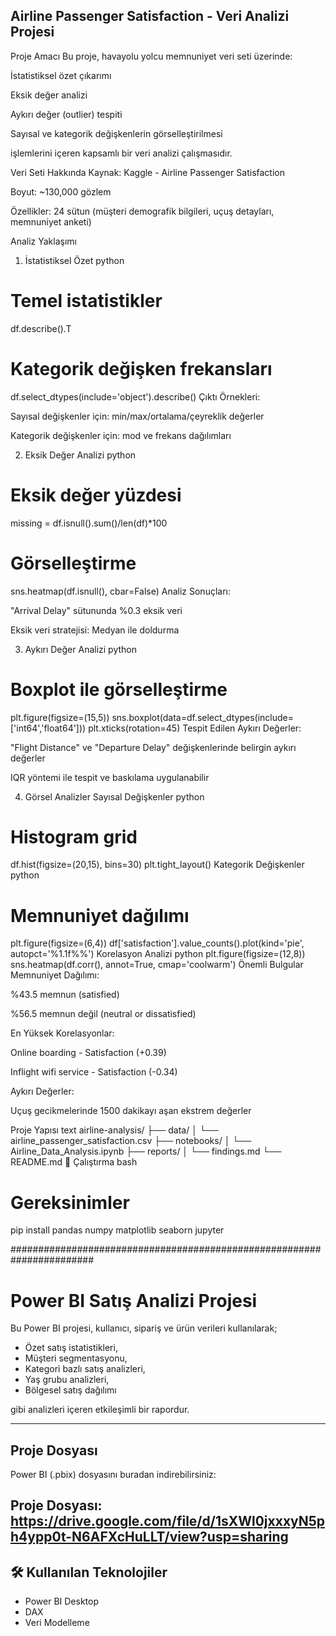## Airline Passenger Satisfaction - Veri Analizi Projesi
Proje Amacı
Bu proje, havayolu yolcu memnuniyet veri seti üzerinde:

İstatistiksel özet çıkarımı

Eksik değer analizi

Aykırı değer (outlier) tespiti

Sayısal ve kategorik değişkenlerin görselleştirilmesi

işlemlerini içeren kapsamlı bir veri analizi çalışmasıdır.

 Veri Seti Hakkında
Kaynak: Kaggle - Airline Passenger Satisfaction

Boyut: ~130,000 gözlem

Özellikler: 24 sütun (müşteri demografik bilgileri, uçuş detayları, memnuniyet anketi)

  Analiz Yaklaşımı
1. İstatistiksel Özet
python
# Temel istatistikler
df.describe().T

# Kategorik değişken frekansları
df.select_dtypes(include='object').describe()
Çıktı Örnekleri:

Sayısal değişkenler için: min/max/ortalama/çeyreklik değerler

Kategorik değişkenler için: mod ve frekans dağılımları

2. Eksik Değer Analizi
python
# Eksik değer yüzdesi
missing = df.isnull().sum()/len(df)*100

# Görselleştirme
sns.heatmap(df.isnull(), cbar=False)
Analiz Sonuçları:

"Arrival Delay" sütununda %0.3 eksik veri

Eksik veri stratejisi: Medyan ile doldurma

3. Aykırı Değer Analizi
python
# Boxplot ile görselleştirme
plt.figure(figsize=(15,5))
sns.boxplot(data=df.select_dtypes(include=['int64','float64']))
plt.xticks(rotation=45)
Tespit Edilen Aykırı Değerler:

"Flight Distance" ve "Departure Delay" değişkenlerinde belirgin aykırı değerler

IQR yöntemi ile tespit ve baskılama uygulanabilir

4. Görsel Analizler
Sayısal Değişkenler
python
# Histogram grid
df.hist(figsize=(20,15), bins=30)
plt.tight_layout()
Kategorik Değişkenler
python
# Memnuniyet dağılımı
plt.figure(figsize=(6,4))
df['satisfaction'].value_counts().plot(kind='pie', autopct='%1.1f%%')
Korelasyon Analizi
python
plt.figure(figsize=(12,8))
sns.heatmap(df.corr(), annot=True, cmap='coolwarm')
 Önemli Bulgular
Memnuniyet Dağılımı:

%43.5 memnun (satisfied)

%56.5 memnun değil (neutral or dissatisfied)

En Yüksek Korelasyonlar:

Online boarding - Satisfaction (+0.39)

Inflight wifi service - Satisfaction (-0.34)

Aykırı Değerler:

Uçuş gecikmelerinde 1500 dakikayı aşan ekstrem değerler

  Proje Yapısı
text
airline-analysis/
├── data/
│   └── airline_passenger_satisfaction.csv
├── notebooks/
│   └── Airline_Data_Analysis.ipynb
├── reports/
│   └── findings.md
└── README.md
🚀 Çalıştırma
bash
# Gereksinimler
pip install pandas numpy matplotlib seaborn jupyter

#######################################################################

# Power BI Satış Analizi Projesi

Bu Power BI projesi, kullanıcı, sipariş ve ürün verileri kullanılarak;

- Özet satış istatistikleri,
- Müşteri segmentasyonu,
- Kategori bazlı satış analizleri,
- Yaş grubu analizleri,
- Bölgesel satış dağılımı

gibi analizleri içeren etkileşimli bir rapordur.

---

##  Proje Dosyası
Power BI (.pbix) dosyasını buradan indirebilirsiniz:

 Proje Dosyası: https://drive.google.com/file/d/1sXWl0jxxxyN5ph4ypp0t-N6AFXcHuLLT/view?usp=sharing
---

## 🛠 Kullanılan Teknolojiler
- Power BI Desktop
- DAX
- Veri Modelleme
